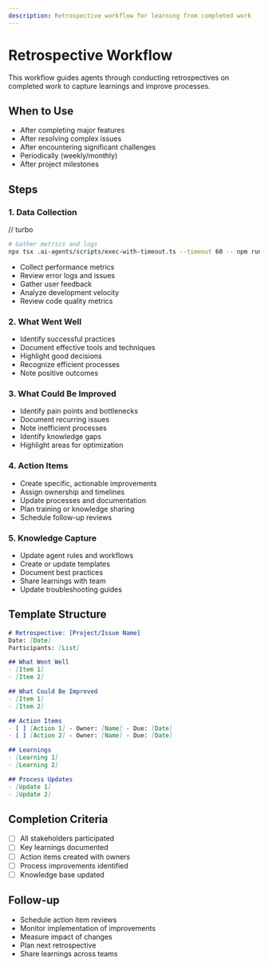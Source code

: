 ```yaml
---
description: Retrospective workflow for learning from completed work
---
```


# Retrospective Workflow

This workflow guides agents through conducting retrospectives on completed work to capture learnings and improve processes.

## When to Use
- After completing major features
- After resolving complex issues
- After encountering significant challenges
- Periodically (weekly/monthly)
- After project milestones

## Steps

### 1. Data Collection

// turbo
```bash
# Gather metrics and logs
npx tsx .ai-agents/scripts/exec-with-timeout.ts --timeout 60 -- npm run gather-metrics
```

- Collect performance metrics
- Review error logs and issues
- Gather user feedback
- Analyze development velocity
- Review code quality metrics

### 2. What Went Well

- Identify successful practices
- Document effective tools and techniques
- Highlight good decisions
- Recognize efficient processes
- Note positive outcomes

### 3. What Could Be Improved

- Identify pain points and bottlenecks
- Document recurring issues
- Note inefficient processes
- Identify knowledge gaps
- Highlight areas for optimization

### 4. Action Items

- Create specific, actionable improvements
- Assign ownership and timelines
- Update processes and documentation
- Plan training or knowledge sharing
- Schedule follow-up reviews

### 5. Knowledge Capture

- Update agent rules and workflows
- Create or update templates
- Document best practices
- Share learnings with team
- Update troubleshooting guides

## Template Structure

```markdown
# Retrospective: [Project/Issue Name]
Date: [Date]
Participants: [List]

## What Went Well
- [Item 1]
- [Item 2]

## What Could Be Improved
- [Item 1]
- [Item 2]

## Action Items
- [ ] [Action 1] - Owner: [Name] - Due: [Date]
- [ ] [Action 2] - Owner: [Name] - Due: [Date]

## Learnings
- [Learning 1]
- [Learning 2]

## Process Updates
- [Update 1]
- [Update 2]
```

## Completion Criteria

- [ ] All stakeholders participated
- [ ] Key learnings documented
- [ ] Action items created with owners
- [ ] Process improvements identified
- [ ] Knowledge base updated

## Follow-up

- Schedule action item reviews
- Monitor implementation of improvements
- Measure impact of changes
- Plan next retrospective
- Share learnings across teams